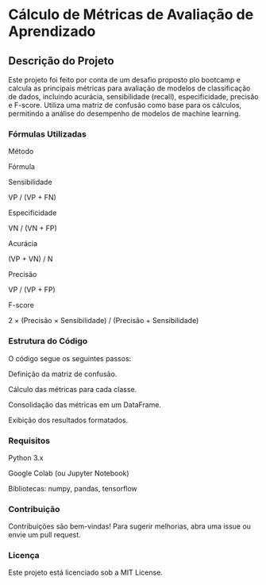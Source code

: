 # Cálculo de Métricas de Avaliação de Aprendizado

## Descrição do Projeto

Este projeto foi feito por conta de um desafio proposto plo bootcamp e calcula as principais métricas para avaliação de modelos de classificação de dados, incluindo acurácia, sensibilidade (recall), especificidade, precisão e F-score. Utiliza uma matriz de confusão como base para os cálculos, permitindo a análise do desempenho de modelos de machine learning.


### Fórmulas Utilizadas

Método

Fórmula

Sensibilidade

VP / (VP + FN)

Especificidade

VN / (VN + FP)

Acurácia

(VP + VN) / N

Precisão

VP / (VP + FP)

F-score

2 × (Precisão × Sensibilidade) / (Precisão + Sensibilidade)


### Estrutura do Código

O código segue os seguintes passos:

Definição da matriz de confusão.

Cálculo das métricas para cada classe.

Consolidação das métricas em um DataFrame.

Exibição dos resultados formatados.


### Requisitos

Python 3.x

Google Colab (ou Jupyter Notebook)

Bibliotecas: numpy, pandas, tensorflow


### Contribuição

Contribuições são bem-vindas! Para sugerir melhorias, abra uma issue ou envie um pull request.

### Licença

Este projeto está licenciado sob a MIT License.


